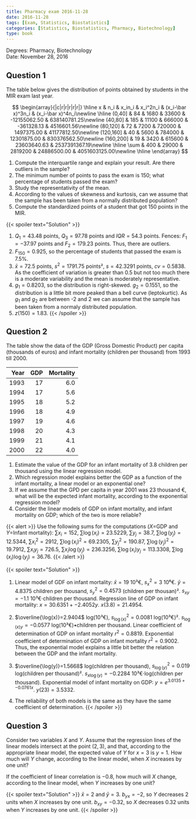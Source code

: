 ```yaml
---
title: Pharmacy exam 2016-11-28
date: 2016-11-28
tags: [Exam, Statistics, Biostatistics]
categories: [Statistics, Biostatistics, Pharmacy, Biotechnology]
type: book
---
```


Degrees: Pharmacy, Biotechnology  
Date: November 28, 2016

## Question 1

The table below gives the distribution of points obtained by students in the MIR exam last year.

$$
\begin{array}{|c|r|r|r|r|r|}
\hline
x & n_i & x_in_i & x_i^2n_i & (x_i-\bar x)^3n_i & (x_i-\bar x)^4n_i\newline
\hline
(0,40] & 84 & 1680 & 33600 & -12155062.50 & 638140781.25\newline
(40,80] & 185 & 11100 & 666000 & -361328.13 & 4516601.56\newline
(80,120] & 72 & 7200 & 720000 & 1497375.00 & 41177812.50\newline
(120,160] & 40 & 5600 & 784000 & 12301875.00 & 830376562.50\newline
(160,200] & 19 & 3420 & 615600 & 23603640.63 & 2537391367.19\newline
\hline
\sum & 400 & 29000 & 2819200 & 24886500.00 & 4051603125.00\newline
\hline
\end{array}
$$

1. Compute the interquartile range and explain your result. Are there outliers in the sample?
2. The minimum number of points to pass the exam is 150; what percentage of students passed the exam?
3. Study the representativity of the mean.
4. According to the values of skewness and kurtosis, can we assume that the sample has been taken from a normally distributed population?
5. Compute the standardized points of a student that got 150 points in the MIR.

{{< spoiler text="Solution" >}}
1. $Q_1=43.48$ points, $Q_3=97.78$ points and $IQR=54.3$ points.
Fences: $F_1=-37.97$ points and $F_2=179.23$ points. Thus, there are outliers.
2. $F_{150}=0.925$, so the percentage of students that passed the exam is $7.5\%$.
3. $\bar x=72.5$ points, $s^2=1791.75$ points², $s=42.3291$ points, $cv=0.5838$. As the coefficient of variation is greater than 0.5 but not too much there is a moderate variability and the mean is moderately representative.
4. $g_1=0.8203$, so the distribution is right-skewed. $g_2=0.1551$, so the distribution is a little bit more peaked than a bell curve (leptokurtic). As $g_1$ and $g_2$ are between -2 and 2 we can assume that the sample has been taken from a normaly distributed population.
5. $z(150)=1.83$.
{{< /spoiler >}}

## Question 2

The table show the data of the GDP (Gross Domestic Product) per capita (thousands of euros) and infant mortality
(children per thousand) from 1993 till 2000.

| Year| GDP| Mortality|
|----:|---:|---------:|
| 1993|  17|       6.0|
| 1994|  17|       5.6|
| 1995|  18|       5.2|
| 1996|  18|       4.9|
| 1997|  19|       4.6|
| 1998|  20|       4.3|
| 1999|  21|       4.1|
| 2000|  22|       4.0|

1. Estimate the value of the GDP for an infant mortality of 3.8 children per thousand using the linear regression model.
2. Which regression model explains better the GDP as a function of the infant mortality, a linear model or an exponential one?
3. If we assume that the GPD per capita in year 2001 was 23 thousand €, what will be the expected infant mortality, according to the exponential regression model?
4. Consider the linear models of GDP on infant mortality, and infant mortality on GDP; which of the two is more reliable?

{{< alert >}}
Use the following sums for the computations ($X$=GDP and $Y$=Infant mortality):
$\sum x_i=152$, $\sum \log(x_i)=23.5229$, $\sum y_j=38.7$, $\sum \log(y_j)=12.5344$,
$\sum x_i^2=2912$, $\sum \log(x_i)^2=69.2305$, $\sum y_j^2=190.87$, $\sum \log(y_j)^2=19.7912$,
$\sum x_iy_j=726.5$, $\sum x_i\log(y_j)=236.3256$, $\sum \log(x_i)y_j=113.3308$, $\sum \log(x_i)\log(y_j)=36.76$.
{{< /alert >}}

{{< spoiler text="Solution" >}}

1. Linear model of GDF on infant mortality:
$\bar x=19$ 10³€, $s_x^2=3$ 10⁶€.
$\bar y=4.8375$ children per thousand, $s_y^2=0.4573$ (children per thousan)².
$s_{xy}=-1.1$ 10³€⋅children per thousand.
Regression line of GDP on infant mortality: $x=30.6351 + -2.4052y$.
$x(3.8) =21.4954$.

2. $\overline{\log(x)}=2.9404$ log(10³€), $s_{\log(x)}^2=0.0081$ log(10³€)².
$s_{\log(x)y}=-0.0577$ log(10³€)•children per thousand.
Linear coefficient of determination of GDP on infant mortality $r^2=0.8819$.
Exponential coefficient of determination of GDP on infant mortality $r^2=0.9002$.
Thus, the exponential model explains a little bit better the relation between the GDP and the infant mortality.

3. $\overline{\log(y)}=1.5668$ log(children per thousand), $s_{\log(y)}^2=0.019$ log(children per thousand)².
$s_{x\log(y)}=-0.2284$ 10³€⋅log(children per thousand).
Exponential model of infant mortality on GDP: $y=e^{3.0135 + -0.0761x}$.
$y(23)=3.5332$.
4. The reliability of both models is the same as they have the same coefficient of determination.
{{< /spoiler >}}

## Question 3

Consider two variables $X$ and $Y$. Assume that the regression lines of the linear models intersect at the point $(2,3)$, and that, according to the appropriate linear model, the expected value of $Y$ for $x=3$ is $y=1$. How much will $Y$ change, according to the linear model, when $X$ increases by one unit?

If the coefficient of linear correlation is $-0.8$, how much will $X$ change, according to the linear model, when $Y$ increases by one unit?

{{< spoiler text="Solution" >}}
$\bar x=2$ and $\bar y=3$. 
$b_{yx}=-2$, so $Y$ decreases 2 units when $X$ increases by one unit. 
$b_{xy}=-0.32$, so $X$ decreases 0.32 units when $Y$ increases by one unit. 
{{< /spoiler >}}
